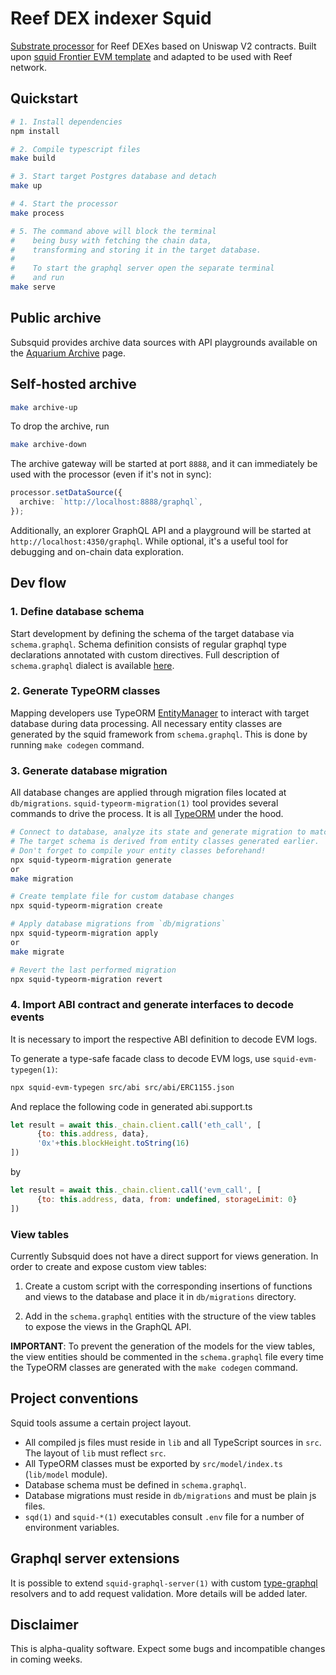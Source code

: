 # Reef DEX indexer Squid

[Substrate processor](https://docs.subsquid.io/develop-a-squid/substrate-processor/) for Reef DEXes based on Uniswap V2 contracts.
Built upon [squid Frontier EVM template](https://github.com/subsquid/squid-frontier-evm-template) and adapted to be used with Reef network.

## Quickstart

```bash
# 1. Install dependencies
npm install

# 2. Compile typescript files
make build

# 3. Start target Postgres database and detach
make up

# 4. Start the processor
make process

# 5. The command above will block the terminal
#    being busy with fetching the chain data, 
#    transforming and storing it in the target database.
#
#    To start the graphql server open the separate terminal
#    and run
make serve
```
## Public archive

Subsquid provides archive data sources with API playgrounds available on the [Aquarium Archive](https://app.subsquid.io/aquarium/archives) page.


## Self-hosted archive

```bash
make archive-up
```

To drop the archive, run

```bash
make archive-down
```

The archive gateway will be started at port `8888`, and it can immediately be used with the processor (even if it's not in sync):

```typescript
processor.setDataSource({
  archive: `http://localhost:8888/graphql`,
});
```

Additionally, an explorer GraphQL API and a playground will be started at `http://localhost:4350/graphql`. While optional, it's a useful tool for debugging and on-chain data exploration.

## Dev flow

### 1. Define database schema

Start development by defining the schema of the target database via `schema.graphql`.
Schema definition consists of regular graphql type declarations annotated with custom directives.
Full description of `schema.graphql` dialect is available [here](https://docs.subsquid.io/schema-spec).

### 2. Generate TypeORM classes

Mapping developers use TypeORM [EntityManager](https://typeorm.io/#/working-with-entity-manager)
to interact with target database during data processing. All necessary entity classes are
generated by the squid framework from `schema.graphql`. This is done by running `make codegen`
command.

### 3. Generate database migration

All database changes are applied through migration files located at `db/migrations`.
`squid-typeorm-migration(1)` tool provides several commands to drive the process.
It is all [TypeORM](https://typeorm.io/#/migrations) under the hood.

```bash
# Connect to database, analyze its state and generate migration to match the target schema.
# The target schema is derived from entity classes generated earlier.
# Don't forget to compile your entity classes beforehand!
npx squid-typeorm-migration generate
or
make migration

# Create template file for custom database changes
npx squid-typeorm-migration create

# Apply database migrations from `db/migrations`
npx squid-typeorm-migration apply
or
make migrate

# Revert the last performed migration
npx squid-typeorm-migration revert   
```

### 4. Import ABI contract and generate interfaces to decode events

It is necessary to import the respective ABI definition to decode EVM logs.

To generate a type-safe facade class to decode EVM logs, use `squid-evm-typegen(1)`:

```bash
npx squid-evm-typegen src/abi src/abi/ERC1155.json
```

And replace the following code in generated abi.support.ts
```js
let result = await this._chain.client.call('eth_call', [
      {to: this.address, data},
      '0x'+this.blockHeight.toString(16)
])
```
by

```js
let result = await this._chain.client.call('evm_call', [
      {to: this.address, data, from: undefined, storageLimit: 0}
])
```

### View tables
Currently Subsquid does not have a direct support for views generation. In order to create and expose custom view tables:

1. Create a custom script with the corresponding insertions of functions and views to the database and place it in `db/migrations` directory.

2. Add in the `schema.graphql` entities with the structure of the view tables to expose the views in the GraphQL API.

**IMPORTANT**: To prevent the generation of the models for the view tables, the view entities should be commented in the `schema.graphql` file every time the TypeORM classes are generated with the `make codegen` command.

## Project conventions

Squid tools assume a certain project layout.

* All compiled js files must reside in `lib` and all TypeScript sources in `src`.
The layout of `lib` must reflect `src`.
* All TypeORM classes must be exported by `src/model/index.ts` (`lib/model` module).
* Database schema must be defined in `schema.graphql`.
* Database migrations must reside in `db/migrations` and must be plain js files.
* `sqd(1)` and `squid-*(1)` executables consult `.env` file for a number of environment variables.

## Graphql server extensions

It is possible to extend `squid-graphql-server(1)` with custom
[type-graphql](https://typegraphql.com) resolvers and to add request validation.
More details will be added later.

## Disclaimer

This is alpha-quality software. Expect some bugs and incompatible changes in coming weeks.
